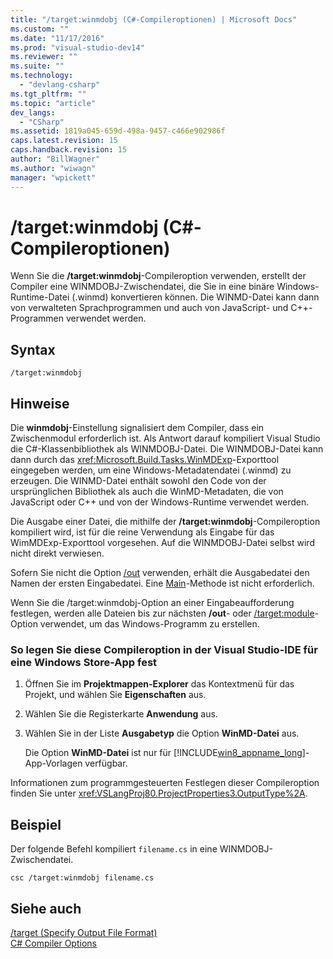 ```yaml
---
title: "/target:winmdobj (C#-Compileroptionen) | Microsoft Docs"
ms.custom: ""
ms.date: "11/17/2016"
ms.prod: "visual-studio-dev14"
ms.reviewer: ""
ms.suite: ""
ms.technology: 
  - "devlang-csharp"
ms.tgt_pltfrm: ""
ms.topic: "article"
dev_langs: 
  - "CSharp"
ms.assetid: 1819a045-659d-498a-9457-c466e902986f
caps.latest.revision: 15
caps.handback.revision: 15
author: "BillWagner"
ms.author: "wiwagn"
manager: "wpickett"
---
```

# /target:winmdobj (C#-Compileroptionen)
Wenn Sie die **\/target:winmdobj**\-Compileroption verwenden, erstellt der Compiler eine WINMDOBJ\-Zwischendatei, die Sie in eine binäre Windows\-Runtime\-Datei \(.winmd\) konvertieren können.  Die WINMD\-Datei kann dann von verwalteten Sprachprogrammen und auch von JavaScript\- und C\+\+\-Programmen verwendet werden.  
  
## Syntax  
  
```  
/target:winmdobj  
```  
  
## Hinweise  
 Die **winmdobj**\-Einstellung signalisiert dem Compiler, dass ein Zwischenmodul erforderlich ist.  Als Antwort darauf kompiliert Visual Studio die C\#\-Klassenbibliothek als WINMDOBJ\-Datei.  Die WINMDOBJ\-Datei kann dann durch das <xref:Microsoft.Build.Tasks.WinMDExp>\-Exporttool eingegeben werden, um eine Windows\-Metadatendatei \(.winmd\) zu erzeugen.  Die WINMD\-Datei enthält sowohl den Code von der ursprünglichen Bibliothek als auch die WinMD\-Metadaten, die von JavaScript oder C\+\+ und von der Windows\-Runtime verwendet werden.  
  
 Die Ausgabe einer Datei, die mithilfe der **\/target:winmdobj**\-Compileroption kompiliert wird, ist für die reine Verwendung als Eingabe für das WimMDExp\-Exporttool vorgesehen. Auf die WINMDOBJ\-Datei selbst wird nicht direkt verwiesen.  
  
 Sofern Sie nicht die Option [\/out](../../../csharp/language-reference/compiler-options/out-compiler-option.md) verwenden, erhält die Ausgabedatei den Namen der ersten Eingabedatei.  Eine [Main](../../../csharp/programming-guide/main-and-command-args/main-and-command-line-arguments.md)\-Methode ist nicht erforderlich.  
  
 Wenn Sie die \/target:winmdobj\-Option an einer Eingabeaufforderung festlegen, werden alle Dateien bis zur nächsten **\/out**\- oder [\/target:module](../../../csharp/language-reference/compiler-options/target-module-compiler-option.md)\-Option verwendet, um das Windows\-Programm zu erstellen.  
  
### So legen Sie diese Compileroption in der Visual Studio\-IDE für eine Windows Store\-App fest  
  
1.  Öffnen Sie im **Projektmappen\-Explorer** das Kontextmenü für das Projekt, und wählen Sie **Eigenschaften** aus.  
  
2.  Wählen Sie die Registerkarte **Anwendung** aus.  
  
3.  Wählen Sie in der Liste **Ausgabetyp** die Option **WinMD\-Datei** aus.  
  
     Die Option **WinMD\-Datei** ist nur für [!INCLUDE[win8_appname_long](../../../csharp/includes/win8_appname_long_md.md)]\-App\-Vorlagen verfügbar.  
  
 Informationen zum programmgesteuerten Festlegen dieser Compileroption finden Sie unter <xref:VSLangProj80.ProjectProperties3.OutputType%2A>.  
  
## Beispiel  
 Der folgende Befehl kompiliert `filename.cs` in eine WINMDOBJ\-Zwischendatei.  
  
```  
csc /target:winmdobj filename.cs  
```  
  
## Siehe auch  
 [\/target \(Specify Output File Format\)](../../../csharp/language-reference/compiler-options/target-compiler-option.md)   
 [C\# Compiler Options](../../../csharp/language-reference/compiler-options/index.md)